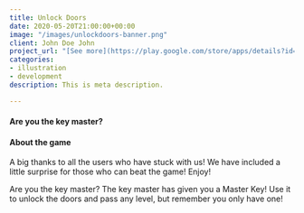 ```yaml
---
title: Unlock Doors
date: 2020-05-20T21:00:00+00:00
image: "/images/unlockdoors-banner.png"
client: John Doe John
project_url: "[See more](https://play.google.com/store/apps/details?id=com.azdam.unlockdoors)"
categories:
- illustration
- development
description: This is meta description.

---
```

#### Are you the key master?

#### About the game

A big thanks to all the users who have stuck with us! We have included a little surprise for those who can beat the game! Enjoy!  
  
Are you the key master? The key master has given you a Master Key! Use it to unlock the doors and pass any level, but remember you only have one!